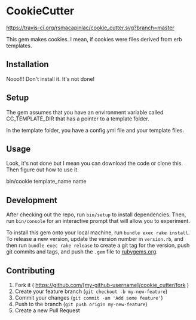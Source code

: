 # CookieCutter

https://travis-ci.org/rsmacapinlac/cookie_cutter.svg?branch=master

This gem makes cookies. I mean, if cookies were files derived from erb templates.

## Installation

Nooo!!! Don't install it. It's not done!

## Setup

The gem assumes that you have an environment variable called CC_TEMPLATE_DIR
that has a pointer to a template folder.

In the template folder, you have a config.yml file and your template files.

## Usage

Look, it's not done but I mean you can download the code or clone this. Then
figure out how to use it.

bin/cookie template_name name

## Development

After checking out the repo, run `bin/setup` to install dependencies. Then, run `bin/console` for an interactive prompt that will allow you to experiment.

To install this gem onto your local machine, run `bundle exec rake install`. To release a new version, update the version number in `version.rb`, and then run `bundle exec rake release` to create a git tag for the version, push git commits and tags, and push the `.gem` file to [rubygems.org](https://rubygems.org).

## Contributing

1. Fork it ( https://github.com/[my-github-username]/cookie_cutter/fork )
2. Create your feature branch (`git checkout -b my-new-feature`)
3. Commit your changes (`git commit -am 'Add some feature'`)
4. Push to the branch (`git push origin my-new-feature`)
5. Create a new Pull Request

